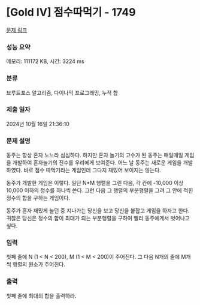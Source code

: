 # [Gold IV] 점수따먹기 - 1749 

[문제 링크](https://www.acmicpc.net/problem/1749) 

### 성능 요약

메모리: 111172 KB, 시간: 3224 ms

### 분류

브루트포스 알고리즘, 다이나믹 프로그래밍, 누적 합

### 제출 일자

2024년 10월 16일 21:36:10

### 문제 설명

<p>동주는 항상 혼자 노느라 심심하다. 하지만 혼자 놀기의 고수가 된 동주는 매일매일 게임을 개발하여 혼자놀기의 진수를 우리에게 보여준다. 어느 날 동주는 새로운 게임을 개발하였다. 바로 점수 따먹기라는 게임인데 그다지 재밌어 보이지는 않는다.</p>

<p>동주가 개발한 게임은 이렇다. 일단 N*M 행렬을 그린 다음, 각 칸에 -10,000 이상 10,000 이하의 정수를 하나씩 쓴다. 그런 다음 그 행렬의 부분행렬을 그려 그 안에 적힌 정수의 합을 구하는 게임이다.</p>

<p>동주가 혼자 재밌게 놀던 중 지나가는 당신을 보고 당신을 붙잡고 게임을 하자고 한다. 귀찮은 당신은 정수의 합이 최대가 되는 부분행렬을 구하여 빨리 동주에게서 벗어나고 싶다.</p>

### 입력 

 <p>첫째 줄에 N (1 < N < 200), M (1 < M < 200)이 주어진다. 그 다음 N개의 줄에 M개씩 행렬의 원소가 주어진다.</p>

### 출력 

 <p>첫째 줄에 최대의 합을 출력하라.</p>


